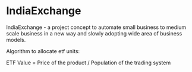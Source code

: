 # IndiaExchange
IndiaExchange - a project concept to automate small business to medium scale business in a new way and slowly adopting wide area of business models.

Algorithm to allocate etf units: 

ETF Value = Price of the product / Population of the trading system


